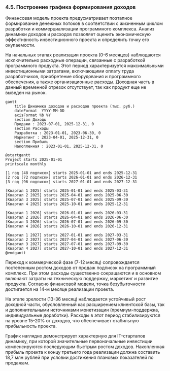### 4.5. Построение графика формирования доходов

Финансовая модель проекта предусматривает поэтапное формирование денежных потоков в соответствии с жизненным циклом разработки и коммерциализации программного комплекса. Анализ динамики доходов и расходов позволяет оценить экономическую эффективность инвестиционного проекта и определить точку его окупаемости.

На начальных этапах реализации проекта (0-6 месяцев) наблюдаются исключительно расходные операции, связанные с разработкой программного продукта. Этот период характеризуется максимальными инвестиционными затратами, включающими оплату труда разработчиков, приобретение оборудования и программного обеспечения, а также организационные расходы. Доходная часть в данный временной отрезок отсутствует, так как продукт еще не выведен на рынок.

```mermaid
gantt
    title Динамика доходов и расходов проекта (тыс. руб.)
    dateFormat  YYYY-MM-DD
    axisFormat %b %Y
    section Доходы
    Продажи : 2023-07-01, 2025-12-31, 0
    section Расходы
    Разработка : 2023-01-01, 2023-06-30, 0
    Маркетинг : 2023-04-01, 2025-12-31, 0
    section Прибыль
    Накопленная : 2023-01-01, 2025-12-31, 0
```

```PlantUML
@startgantt
Project starts 2025-01-01
printscale monthly

[1 год (48 подписок] starts 2025-01-01 and ends 2025-12-31
[2 год (72 подписки] starts 2026-01-01 and ends 2026-12-31
[3 год (96 подписок] starts 2027-01-01 and ends 2027-12-31

[Квартал 1 2025] starts 2025-01-01 and ends 2025-03-31
[Квартал 2 2025] starts 2025-04-01 and ends 2025-06-30
[Квартал 3 2025] starts 2025-07-01 and ends 2025-09-30
[Квартал 4 2025] starts 2025-10-01 and ends 2025-12-31

[Квартал 1 2026] starts 2026-01-01 and ends 2026-03-31
[Квартал 2 2026] starts 2026-04-01 and ends 2026-06-30
[Квартал 3 2026] starts 2026-07-01 and ends 2026-09-30
[Квартал 4 2026] starts 2026-10-01 and ends 2026-12-31

[Квартал 1 2027] starts 2027-01-01 and ends 2027-03-31
[Квартал 2 2027] starts 2027-04-01 and ends 2027-06-30
[Квартал 3 2027] starts 2027-07-01 and ends 2027-09-30
[Квартал 4 2027] starts 2027-10-01 and ends 2027-12-31
@endgantt
```

Переход к коммерческой фазе (7-12 месяц) сопровождается постепенным ростом доходов от продаж подписок на программный комплекс. При этом расходы существенно сокращаются и в основном включают затраты на техническую поддержку, маркетинг и развитие продукта. Согласно финансовой модели, точка безубыточности достигается на 14-м месяце реализации проекта.

На этапе зрелости (13-36 месяц) наблюдается устойчивый рост доходной части, обусловленный как расширением клиентской базы, так и дополнительными источниками монетизации (премиум-поддержка, индивидуальные доработки). Расходы в этот период стабилизируются на уровне 15-20% от доходов, что обеспечивает стабильную прибыльность проекта.

График наглядно демонстрирует характерную для IT-стартапов динамику, при которой значительные первоначальные инвестиции компенсируются последующим быстрым ростом доходов. Накопленная прибыль проекта к концу третьего года реализации должна составить 18,7 млн рублей при условии достижения плановых показателей по продажам.